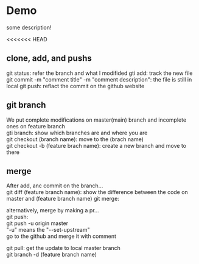 # Demo

some description!

<<<<<<< HEAD
## clone, add, and pushs
git status: refer the branch and what I modifided
gti add: track the new file
git commit -m "comment title" -m "comment description": the file is still in local
git push: reflact the commit on the github website

## git branch
We put complete modifications on master(main) branch and incomplete ones on feature branch   
gti branch: show which branches are and where you are  
git checkout (branch name):  move to the (brach name)  
git checkout -b (feature brach name): create a new branch and move to there  

## merge 
After add, anc commit on the branch...  
git diff (feature branch name): show the difference between the code on master and (feature branch name) 
git merge:  

alternatively, merge by making a pr...  
git push:  
git push -u origin master  
"-u" means the "--set-upstream"  
go to the github and merge it with comment  

git pull: get the update to local master branch  
git branch -d (feature branch name)
